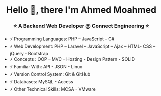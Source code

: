 <h1 align="center">Hello 👋, there I'm Ahmed Moahmed</h1>
<h3 align="center">⭐️ A Backend Web Developer @ Connect Engineering ⭐️</h3>

- ⚡ Programming Languages: PHP – JavaScript – C#
- ⚡ Web Development: PHP – Laravel – JavaScript – Ajax – HTML- CSS – jQuery - Bootstrap
- ⚡ Concepts : OOP – MVC – Hosting - Design Pattern - SOLID
- ⚡ Familiar With: API - JSON - Linux
- ⚡ Version Control System: Git & GitHub
- ⚡ Databases: MySQL - Access
- ⚡ Other Technical Skills: MCSA - VMware

<!--
**ahmedmohamed2/ahmedmohamed2** is a ✨ _special_ ✨ repository because its `README.md` (this file) appears on your GitHub profile.

Here are some ideas to get you started:

- 🔭 I’m currently working on ...
- 🌱 I’m currently learning ...
- 👯 I’m looking to collaborate on ...
- 🤔 I’m looking for help with ...
- 💬 Ask me about ...
- 📫 How to reach me: ...
- 😄 Pronouns: ...
- ⚡ Fun fact: ...
-->
